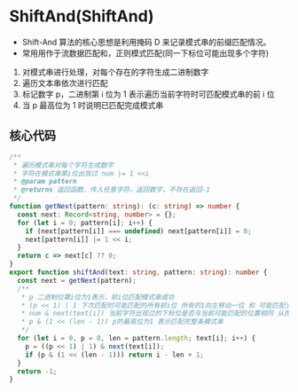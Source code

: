 # ShiftAnd(ShiftAnd)

- Shift-And 算法的核心思想是利用掩码 D 来记录模式串的前缀匹配情况。
- 常用用作于流数据匹配和，正则模式匹配(同一下标位可能出现多个字符)

1. 对模式串进行处理，对每个存在的字符生成二进制数字
1. 遍历文本串依次进行匹配
1. 标记数字 p，二进制第 i 位为 1 表示遍历当前字符时可匹配模式串的前 i 位
1. 当 p 最高位为 1 时说明已匹配完成模式串

## 核心代码

```ts
/**
 * 遍历模式串对每个字符生成数字
 * 字符在模式串第i位出现过 num |= 1 <<i
 * @param pattern
 * @returns 返回函数，传入任意字符，返回数字，不存在返回-1
 */
function getNext(pattern: string): (c: string) => number {
  const next: Record<string, number> = {};
  for (let i = 0; pattern[i]; i++) {
    if (next[pattern[i]] === undefined) next[pattern[i]] = 0;
    next[pattern[i]] |= 1 << i;
  }
  return c => next[c] ?? 0;
}
export function shiftAnd(text: string, pattern: string): number {
  const next = getNext(pattern);
  /**
   * p 二进制位第i位为1表示，前i位匹配模式串成功
   * (p << 1) | 1 下次匹配时可能匹配的所有前i位 所有的1向左移动一位 和 可能匹配当前首位
   * num & next(text[i]) 当前字符出现过的下标位是否与当前可能匹配的位置相同 从而获取当前字符下能够匹配的所有位置
   * p & (1 << (len - 1)) p的最高位为1 表示匹配完整条模式串
   */
  for (let i = 0, p = 0, len = pattern.length; text[i]; i++) {
    p = ((p << 1) | 1) & next(text[i]);
    if (p & (1 << (len - 1))) return i - len + 1;
  }
  return -1;
}
```
